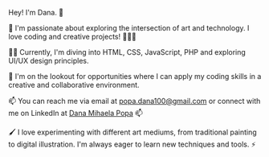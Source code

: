 Hey! I'm Dana. 👋

💞️ I'm passionate about exploring the intersection of art and technology. I love coding and creative projects! 🎨👩‍💻

🚀🌱 Currently, I'm diving into HTML, CSS, JavaScript, PHP and exploring UI/UX design principles. 

💼 I'm on the lookout for opportunities where I can apply my coding skills in a creative and collaborative environment.

📫 You can reach me via email at popa.dana100@gmail.com or connect with me on LinkedIn at [Dana Mihaela Popa](https://linkedin.com/in/dana-mihaela-popa) 📫

🖌️ I love experimenting with different art mediums, from traditional painting to digital illustration. I'm always eager to learn new techniques and tools. ⚡
